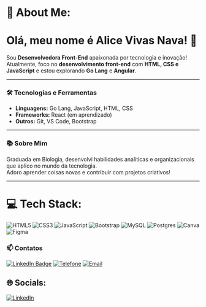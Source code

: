 # 💫 About Me:
# Olá, meu nome é Alice Vivas Nava! 👋

Sou **Desenvolvedora Front-End** apaixonada por tecnologia e inovação!  
Atualmente, foco no **desenvolvimento front-end** com **HTML, CSS e JavaScript** e estou explorando **Go Lang** e **Angular**.

---

### 🛠️ Tecnologias e Ferramentas  
- **Linguagens:** Go Lang, JavaScript, HTML, CSS  
- **Frameworks:** React (em aprendizado)  
- **Outros:** Git, VS Code, Bootstrap  

---

### 📚 Sobre Mim  
Graduada em Biologia, desenvolvi habilidades analíticas e organizacionais que aplico no mundo da tecnologia.  
Adoro aprender coisas novas e contribuir com projetos criativos!

---
# 💻 Tech Stack:
![HTML5](https://img.shields.io/badge/html5-%23E34F26.svg?style=for-the-badge&logo=html5&logoColor=white) ![CSS3](https://img.shields.io/badge/css3-%231572B6.svg?style=for-the-badge&logo=css3&logoColor=white) ![JavaScript](https://img.shields.io/badge/javascript-%23323330.svg?style=for-the-badge&logo=javascript&logoColor=%23F7DF1E) ![Bootstrap](https://img.shields.io/badge/bootstrap-%238511FA.svg?style=for-the-badge&logo=bootstrap&logoColor=white) ![MySQL](https://img.shields.io/badge/mysql-4479A1.svg?style=for-the-badge&logo=mysql&logoColor=white) ![Postgres](https://img.shields.io/badge/postgres-%23316192.svg?style=for-the-badge&logo=postgresql&logoColor=white) ![Canva](https://img.shields.io/badge/Canva-%2300C4CC.svg?style=for-the-badge&logo=Canva&logoColor=white) ![Figma](https://img.shields.io/badge/figma-%23F24E1E.svg?style=for-the-badge&logo=figma&logoColor=white)

### 📫 Contatos  

[![LinkedIn Badge](https://img.shields.io/badge/-LinkedIn-0A66C2?style=flat-square&logo=linkedin&logoColor=white)](https://linkedin.com/in/seu_usuario) [![Telefone](https://img.shields.io/badge/-Telefone-25D366?style=flat-square&logo=whatsapp&logoColor=white)](tel:+5561998171173) [![Email](https://img.shields.io/badge/-Email-D14836?style=flat-square&logo=gmail&logoColor=white)](mailto:vivasn.alice@gmail.com)

## 🌐 Socials:
[![LinkedIn](https://img.shields.io/badge/LinkedIn-%230077B5.svg?logo=linkedin&logoColor=white)](https://linkedin.com/in/www.linkedin.com/in/alice-vivas-nava) 

<!--# 📊 GitHub Stats:
![](https://github-readme-stats.vercel.app/api?username=alicevnava&theme=dark&hide_border=true&include_all_commits=false&count_private=false)<br/>
![](https://github-readme-streak-stats.herokuapp.com/?user=alicevnava&theme=dark&hide_border=true)<br/>
![](https://github-readme-stats.vercel.app/api/top-langs/?username=alicevnava&theme=dark&hide_border=true&include_all_commits=false&count_private=false&layout=compact)-->

<!-- Proudly created with GPRM ( https://gprm.itsvg.in ) -->
